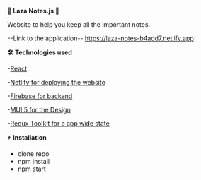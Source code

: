 <b>📝 Laza Notes.js 📝 </b>

Website to help you keep all the important notes.

--Link to the application--
https://laza-notes-b4add7.netlify.app


<b>🛠️ Technologies used</b>

 -<a href="https://react.dev/">React</a>
  
-<a href ="https://app.netlify.com/">Netlify for deploying the website</a>  

-<a href ="https://firebase.google.com">Firebase for backend</a>

-<a href ="https://mui.com">MUI 5 for the Design</a>

-<a href ="https://redux-toolkit.js.org/">Redux Toolkit for a app wide state </a>


<b>⚡ Installation  </b>

  - clone repo   
  - npm install
  - npm start

